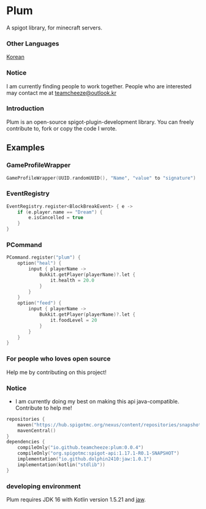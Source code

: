 # Plum
A spigot library, for minecraft servers.

### Other Languages
[Korean](./README_KR.md)

### Notice
I am currently finding people to work together. People who are interested may contact me at [teamcheeze@outlook.kr](https://teamcheeze@outlook.kr)

### Introduction
Plum is an open-source spigot-plugin-development library. You can freely contribute to, fork or copy the code I wrote.

## Examples
### GameProfileWrapper
```kotlin
GameProfileWrapper(UUID.randomUUID(), "Name", "value" to "signature")
```
### EventRegistry
```kotlin
EventRegistry.register<BlockBreakEvent> { e ->
    if (e.player.name == "Dream") {
        e.isCancelled = true
    }
}
```

### PCommand
```kotlin
PCommand.register("plum") {
    option("heal") {
        input { playerName ->
            Bukkit.getPlayer(playerName)?.let {
                it.health = 20.0
            }
        }
    }
    option("feed") {
        input { playerName ->
            Bukkit.getPlayer(playerName)?.let {
                it.foodLevel = 20
            }
        }
    }
}
```

### For people who loves open source
Help me by contributing on this project!

### Notice
- I am currently doing my best on making this api java-compatible. Contribute to help me!
```kotlin
repositories {
    maven("https://hub.spigotmc.org/nexus/content/repositories/snapshots/")
    mavenCentral()
}
dependencies {
    compileOnly("io.github.teamcheeze:plum:0.0.4")
    compileOnly("org.spigotmc:spigot-api:1.17.1-R0.1-SNAPSHOT")
    implementation("io.github.dolphin2410:jaw:1.0.1")
    implementation(kotlin("stdlib"))
}
```

### developing environment
Plum requires JDK 16 with Kotlin version 1.5.21 and [jaw](https://github.com/TeamCheeze/jaw).